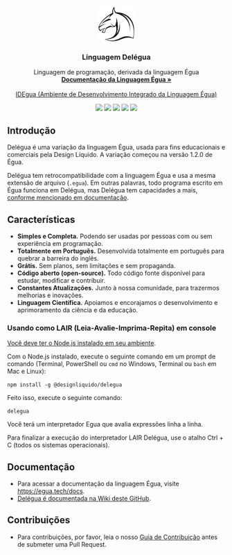 <br>
<p align="center">
  <img src="./recursos/delegua.png" alt="delegua" width="auto" height="80px">
  <h3 align="center">Linguagem Delégua</h3>

  <p align="center">
    Linguagem de programação, derivada da linguagem Égua
    <br />
    <a href="https://egua.tech/docs/egua" target="_blank"><strong>Documentação da Linguagem Égua »</strong></a>
    <br />
    <br />
    <a href="https://egua.tech/egua/" target="_blank">IDEgua (Ambiente de Desenvolvimento Integrado da Linguagem Égua)</a>
  </p>

  <p align="center">
    <img src="https://img.shields.io/github/issues/Designliquido/delegua" />
    <img src="https://img.shields.io/github/stars/Designliquido/delegua" />
    <img src="https://img.shields.io/github/forks/Designliquido/delegua" />
    <img src="https://img.shields.io/npm/v/@designliquido/delegua" />
    <img src="https://img.shields.io/github/license/Designliquido/delegua" />
    <br>
  </p>
</p>

## Introdução

Delégua é uma variação da linguagem Égua, usada para fins educacionais e comerciais pela Design Líquido. A variação começou na versão 1.2.0 de Égua.

Delégua tem retrocompatibilidade com a linguagem Égua e usa a mesma extensão de arquivo (`.egua`). Em outras palavras, todo programa escrito em Égua funciona em Delégua, mas Delégua tem capacidades a mais, [conforme mencionado em documentação](https://github.com/DesignLiquido/delegua/wiki).

## Características

- **Simples e Completa.** Podendo ser usadas por pessoas com ou sem experiência em programação.
- **Totalmente em Português.** Desenvolvida totalmente em português para quebrar a barreira do inglês.
- **Grátis.** Sem planos, sem limitações e sem propaganda.
- **Código aberto (open-source).** Todo código fonte disponível para estudar, modificar e contribuir.
- **Constantes Atualizações.** Junto à nossa comunidade, para trazermos melhorias e inovações.
- **Linguagem Científica.** Apoiamos e encorajamos o desenvolvimento e aprimoramento da ciência e da educação.

### Usando como LAIR (Leia-Avalie-Imprima-Repita) em console

[Você deve ter o Node.js instalado em seu ambiente](https://dicasdejavascript.com.br/instalacao-do-nodejs-e-npm-no-windows-passo-a-passo). 

Com o Node.js instalado, execute o seguinte comando em um prompt de comando (Terminal, PowerShell ou `cmd` no Windows, Terminal ou `bash` em Mac e Linux):

```
npm install -g @designliquido/delegua
```

Feito isso, execute o seguinte comando:

```
delegua
```

Você terá um interpretador Egua que avalia expressões linha a linha. 

Para finalizar a execução do interpretador LAIR Delégua, use o atalho <key>Ctrl</key> + <key>C</key> (todos os sistemas operacionais).

## Documentação

- Para acessar a documentação da linguagem Égua, visite https://egua.tech/docs.
- [Delégua é documentada na Wiki deste GitHub](https://github.com/DesignLiquido/delegua/wiki). 

## Contribuições

* Para contribuições, por favor, leia o nosso [Guia de Contribuição](.github/CONTRIBUTING.md) antes de submeter uma Pull Request.
